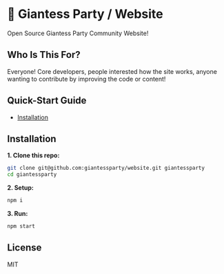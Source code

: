 # :tada: Giantess Party / Website
Open Source Giantess Party Community Website!

## Who Is This For?

Everyone! Core developers, people interested how the site works, anyone wanting to contribute by improving the code or content!

## Quick-Start Guide
- [Installation](#installation)

## Installation

**1. Clone this repo:**

```sh
git clone git@github.com:giantessparty/website.git giantessparty
cd giantessparty
```

**2. Setup:**

```sh
npm i
```

**3. Run:**

```sh
npm start
```


## License

MIT
